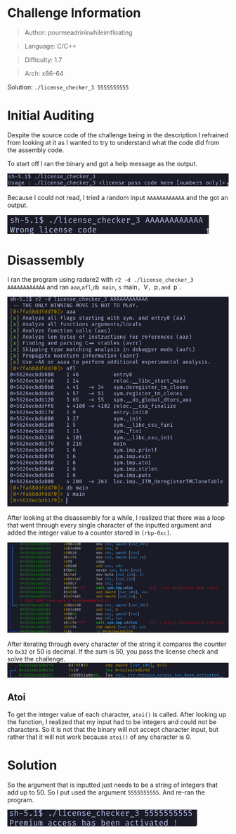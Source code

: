# Challenge Information
> Author: pourmeadrinkwhileimfloating

> Language: C/C++

> Difficulty: 1.7

> Arch: x86-64

Solution: ```./license_checker_3 5555555555```
# Initial Auditing
Despite the source code of the challenge being in the description I refrained
from looking at it as I wanted to try to understand what the code did from the
assembly code.

To start off I ran the binary and got a help message as the output.

![](images/usage.png)

Because I could not read, I tried a random input `AAAAAAAAAAAA` and the got an
output.

![](images/testing.png)

# Disassembly
I ran the program using radare2 with `r2 -d ./license_checker_3 AAAAAAAAAAAA`
and ran `aaa`,`afl`,`db main`, `s` main`, `V`, `p`,and `p`.

![](images/analyze.png)

After looking at the disassembly for a while, I realized that there was a loop
that went through every single character of the inputted argument and added the
integer value to a counter stored in `[rbp-0xc]`.

![](images/loop.png)

After iterating through every character of the string it compares the counter
to `0x32` or 50 is decimal. If the sum is 50, you pass the license check and
solve the challenge.
![](images/cmp.png)

## Atoi
To get the integer value of each character, `atoi()` is called. After looking up
the function, I realized that my input had to be integers and could not be
characters. So it is not that the binary will not accept character input, but
rather that it will not work because `atoi()` of any character is 0.

# Solution
So the argument that is inputted just needs to be a string of integers that add
up to 50. So I put used the argument `5555555555`. And re-ran the program.

![](images/solution.png)
